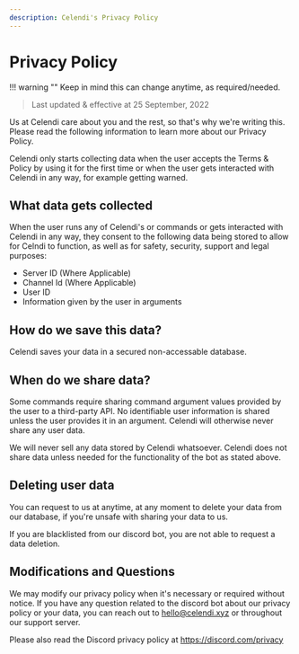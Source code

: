 ```yaml
---
description: Celendi's Privacy Policy
---
```

# Privacy Policy

!!! warning ""
    Keep in mind this can change anytime, as required/needed.
> Last updated & effective at 25 September, 2022

Us at Celendi care about you and the rest, so that's why we're writing this. Please
read the following information to learn more about our Privacy Policy.

Celendi only starts collecting data when the user accepts the Terms & Policy by using it for the first time or when the user gets interacted with Celendi in any way, for example getting warned.

## What data gets collected

When the user runs any of Celendi's or commands or gets interacted with Celendi in any way, they consent to the following data being stored to allow for Celndi to function, as well as for safety, security, support and legal purposes:

* Server ID (Where Applicable)
* Channel Id (Where Applicable)
* User ID
* Information given by the user in arguments

## How do we save this data?

Celendi saves your data in a secured non-accessable database.

## When do we share data?

Some commands require sharing command argument values provided by the user to a third-party API. No identifiable user information is shared unless the user provides it in an argument. Celendi will otherwise never share any user data.

We will never sell any data stored by Celendi whatsoever. Celendi does not share data unless needed for the functionality of the bot as stated above.

## Deleting user data

You can request to us at anytime, at any moment to delete your data from our database, if you're unsafe with sharing your data to us.

If you are blacklisted from our discord bot, you are not able to request a data deletion.

## Modifications and Questions

We may modify our privacy policy when it's necessary or required without notice.
If you have any question related to the discord bot about our privacy policy or your data, you can reach out to hello@celendi.xyz or throughout our support server.

Please also read the Discord privacy policy at <https://discord.com/privacy>
